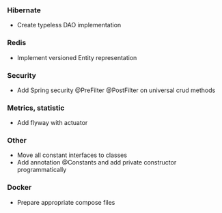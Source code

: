### Hibernate
- Create typeless DAO implementation

### Redis
- Implement versioned Entity representation

### Security
- Add Spring security @PreFilter @PostFilter on universal crud methods

### Metrics, statistic
- Add flyway with actuator

### Other
- Move all constant interfaces to classes
- Add annotation @Constants and add private constructor programmatically  

### Docker
- Prepare appropriate compose files